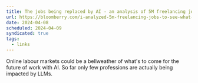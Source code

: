 ```yaml
---
title: The jobs being replaced by AI - an analysis of 5M freelancing jobs - bloomberry
url: https://bloomberry.com/i-analyzed-5m-freelancing-jobs-to-see-what-jobs-are-being-replaced-by-ai/
date: 2024-04-08
scheduled: 2024-04-09
syndicated: true
tags:
  - links
---
```


Online labour markets could be a bellweather of what's to come for the future of work with AI. So far only few professions are actually being impacted by LLMs.

